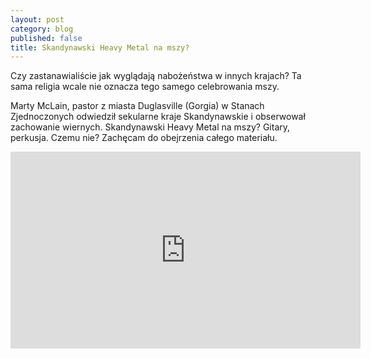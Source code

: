 ```yaml
---
layout: post
category: blog
published: false
title: Skandynawski Heavy Metal na mszy?
---
```


Czy zastanawialiście jak wyglądają nabożeństwa w innych krajach? Ta sama religia wcale nie oznacza tego samego celebrowania mszy. 
<!--more-->
Marty McLain, pastor z miasta Duglasville (Gorgia) w Stanach Zjednoczonych odwiedził sekularne kraje Skandynawskie i obserwował zachowanie wiernych. Skandynawski Heavy Metal na mszy? Gitary, perkusja. Czemu nie? Zachęcam do obejrzenia całego materiału.      

<iframe width="560" height="315" src="https://www.youtube.com/embed/W-kANR1vJkM" frameborder="0" allowfullscreen></iframe>
